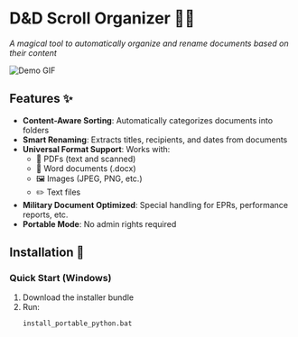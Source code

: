 # D&D Scroll Organizer 🏰📜

*A magical tool to automatically organize and rename documents based on their content*

![Demo GIF](https://i.imgur.com/your-demo-gif-here.gif)

## Features ✨
- **Content-Aware Sorting**: Automatically categorizes documents into folders
- **Smart Renaming**: Extracts titles, recipients, and dates from documents
- **Universal Format Support**: Works with:
  - 📄 PDFs (text and scanned)
  - 📝 Word documents (.docx)
  - 🖼️ Images (JPEG, PNG, etc.)
  - ✏️ Text files
- **Military Document Optimized**: Special handling for EPRs, performance reports, etc.
- **Portable Mode**: No admin rights required

## Installation 🔧

### Quick Start (Windows)
1. Download the installer bundle
2. Run:
   ```bat
   install_portable_python.bat
